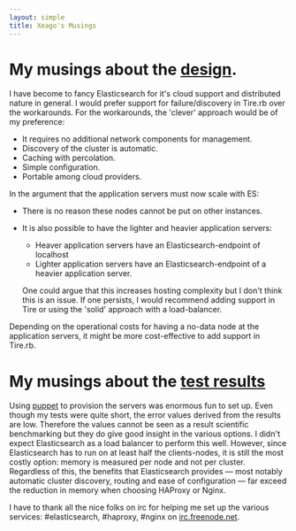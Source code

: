```yaml
---
layout: simple
title: Xeago's Musings
---
```


# My musings about the [design](design.html).

I have become to fancy Elasticsearch for it's cloud support and distributed nature in general. I would prefer support for failure/discovery in Tire.rb over the workarounds. For the workarounds, the 'clever' approach would be of my preference:

+   It requires no additional network components for management.
+   Discovery of the cluster is automatic.
+   Caching with percolation.
+   Simple configuration.
+   Portable among cloud providers.

In the argument that the application servers must now scale with ES:

+   There is no reason these nodes cannot be put on other instances.
+   It is also possible to have the lighter and heavier application servers:
    -   Heaver application servers have an Elasticsearch-endpoint of localhost
    -   Lighter application servers have an Elasticsearch-endpoint of a heavier application server.
    
    One could argue that this increases hosting complexity but I don't think this is an issue. If one persists, I would recommend adding support in Tire or using the 'solid' approach with a load-balancer.

Depending on the operational costs for having a no-data node at the application servers, it might be more cost-effective to add support in Tire.rb.

# My musings about the [test results](test-results.html)
Using [puppet](http://projects.puppetlabs.com/projects/puppet) to provision the servers was enormous fun to set up. Even though my tests were quite short, the error values derived from the results are low.
Therefore the values cannot be seen as a result scientific benchmarking but they do give good insight in the various options. I didn't expect Elasticsearch as a load balancer to perform this well. However, since Elasticsearch has to run on at least half the clients-nodes, it is still the most costly option: memory is measured per node and not per cluster. Regardless of this, the benefits that Elasticsearch provides — most notably automatic cluster discovery, routing and ease of configuration — far exceed the reduction in memory when choosing HAProxy or Nginx.

I have to thank all the nice folks on irc for helping me set up the various services: #elasticsearch, #haproxy, #nginx on [irc.freenode.net](http://webchat.freenode.net).
